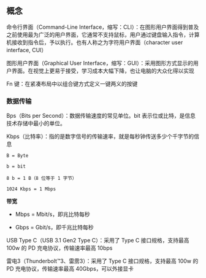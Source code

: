 
## 概念

命令行界面（Command-Line Interface，缩写：CLI）：在图形用户界面得到普及之前使用最为广泛的用户界面，它通常不支持鼠标，用户通过键盘输入指令，计算机接收到指令后，予以执行。也有人称之为字符用户界面（character user interface, CUI）

图形用户界面（Graphical User Interface，缩写：GUI）：采用图形方式显示的用户界面。在视觉上更易于接受，学习成本大幅下降，也让电脑的大众化得以实现

Fn 键：在紧凑布局中以组合键方式定义一键两义的按键

### 数据传输

Bps（Bits per Second）：数据传输速度的常见单位。bit 表示位或比特，是信息技术存储中最小的单位。

Kbps（比特率）：指的是数字信号的传输速率，就是每秒钟传送多少个千字节的信息

```
B = Byte

b = bit

8 b = 1 B（8 位等于 1 字节）

1024 Kbps = 1 Mbps
```

**带宽**

- Mbps = Mbit/s，即兆比特每秒

- Gbps = Gbit/s，即千兆比特每秒

USB Type C（USB 3.1 Gen2 Type C）：采用了 Type C 接口规格，支持最高 100w 的 PD 充电协议，传输速率最高 10bps

雷电3（Thunderbolt™3、雷雳3）：采用了 Type C 接口规格，支持最高 100w 的 PD 充电协议，传输速率最高 40Gbps，可以外接显卡

